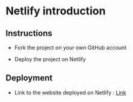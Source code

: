 # Netlify introduction

## Instructions

* Fork the project on your own GitHub account

* Deploy the project on Netlify

## Deployment

* Link to the website deployed on Netlify : [Link](https://angry-noyce-5f38d2.netlify.com/)
